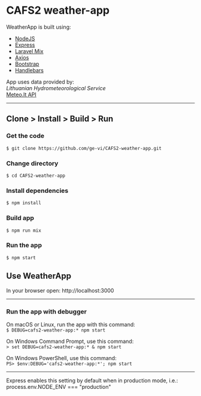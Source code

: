 # CAFS2 weather-app

WeatherApp is built using:

- [NodeJS](https://nodejs.org/en/docs/)
- [Express](https://expressjs.com/en/4x/api.html)
- [Laravel Mix](https://laravel-mix.com/docs/6.0/what-is-mix)
- [Axios](https://axios-http.com/docs/api_intro)
- [Bootstrap](https://getbootstrap.com/docs/5.2/getting-started/introduction)
- [Handlebars](https://www.npmjs.com/package/express-handlebars)

App uses data provided by:  
_Lithuanian Hydrometeorological Service_  
[Meteo.lt API](https://api.meteo.lt)


---

## Clone > Install > Build > Run

### Get the code

`$ git clone https://github.com/ge-vi/CAFS2-weather-app.git`

### Change directory

`$ cd CAFS2-weather-app`

### Install dependencies

`$ npm install`

### Build app

`$ npm run mix`

### Run the app

`$ npm start`

## Use WeatherApp

In your browser open: http://localhost:3000


---

### Run the app with debugger

On macOS or Linux, run the app with this command:  
`$ DEBUG=cafs2-weather-app:* npm start`

On Windows Command Prompt, use this command:  
`> set DEBUG=cafs2-weather-app:* & npm start`

On Windows PowerShell, use this command:  
`PS> $env:DEBUG='cafs2-weather-app:*'; npm start`

---

Express enables this setting by default when in production mode, i.e.:
process.env.NODE_ENV === "production"
